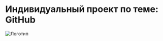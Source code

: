 # Индивидуальный проект по теме: GitHub

![Логотип](https://octodex.github.com/images/orderedlistocat.png "Логотип GitHub")